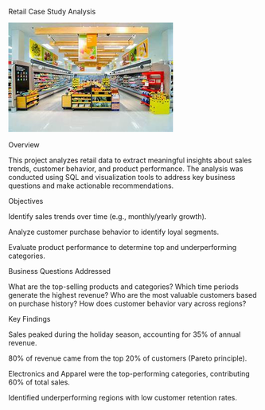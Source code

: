 Retail Case Study Analysis

![Retail store](https://github.com/Neelb8800/Python-Retail-Case-Study-/blob/main/th.jpeg)


Overview

This project analyzes retail data to extract meaningful insights about sales trends, customer behavior, and product performance. The analysis was conducted using SQL and visualization tools to address key business questions and make actionable recommendations.

Objectives

Identify sales trends over time (e.g., monthly/yearly growth).

Analyze customer purchase behavior to identify loyal segments.

Evaluate product performance to determine top and underperforming categories.

Business Questions Addressed

What are the top-selling products and categories?
Which time periods generate the highest revenue?
Who are the most valuable customers based on purchase history?
How does customer behavior vary across regions?

Key Findings

Sales peaked during the holiday season, accounting for 35% of annual revenue.

80% of revenue came from the top 20% of customers (Pareto principle).

Electronics and Apparel were the top-performing categories, contributing 60% of total sales.

Identified underperforming regions with low customer retention rates.
